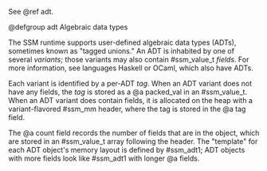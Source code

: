 See @ref adt.

@defgroup adt Algebraic data types

The SSM runtime supports user-defined algebraic data types (ADTs), sometimes
known as "tagged unions."
An ADT is inhabited by one of several <em>variants</em>;
those variants may also contain #ssm_value_t <em>fields</em>.
For more information, see languages Haskell or OCaml, which also have ADTs.

Each variant is identified by a per-ADT <em>tag</em>.
When an ADT variant does not have any fields, the <em>tag</em> is stored as
a @a packed_val in an #ssm_value_t.
When an ADT variant does contain fields, it is allocated on the heap with
a variant-flavored #ssm_mm header, where the tag is stored in the @a tag field.

The @a count field records the number of fields that are in the object, which
are stored in an #ssm_value_t array following the header.
The "template" for each ADT object's memory layout is defined by #ssm_adt1; ADT
objects with more fields look like #ssm_adt1 with longer @a fields.
